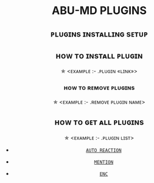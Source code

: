 <h1 align="center"> ABU-MD PLUGINS </h1>

<div align="center">

<h2 align="center">   ᴘʟᴜɢɪɴs ɪɴsᴛᴀʟʟɪɴɢ sᴇᴛᴜᴘ

</h1>

 

<h2 align="center">   ʜᴏᴡ ᴛᴏ ɪɴsᴛᴀʟʟ ᴘʟᴜɢɪɴ

</h1>

✯ <ᴇxᴀᴍᴘʟᴇ :-  .ᴘʟᴜɢɪɴ «ʟɪɴᴋ»>

<h3 align="center">   ʜᴏᴡ ᴛᴏ ʀᴇᴍᴏᴠᴇ ᴘʟᴜɢɪɴs</h1>

 

✯ <ᴇxᴀᴍᴘʟᴇ :-  .ʀᴇᴍᴏᴠᴇ ᴘʟᴜɢɪɴ ɴᴀᴍᴇ>

</p>

<h2 align="center">   ʜᴏᴡ ᴛᴏ ɢᴇᴛ ᴀʟʟ ᴘʟᴜɢɪɴs

</h1>

✯ <ᴇxᴀᴍᴘʟᴇ :-  .ᴘʟᴜɢɪɴ ʟɪsᴛ>

* [`AUTO REACTION`](https://gist.githubusercontent.com/Afx-Abu/1a03436abd85dac62044cda3031f1e21/raw)

* [`MENTION`](https://gist.githubusercontent.com/Afx-Abu/37bb1fb16126bfd80773e866740587e5/raw)

* [`ENC`](https://gist.github.com/TOXIC-KICHUX/a9f6f8ed468ffef8949339d899a2deef)



